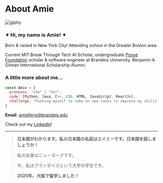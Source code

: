 # About Amie
![giphy](https://github.com/user-attachments/assets/294358b1-246d-44ad-9860-d27066d8b70c)

### ✦ Hi, my name is **Amie**! ✦

Born & raised in New York City!
Attending school in the Greater Boston area. 

Current MIT Break Through Tech AI Scholar, undergraduate [Posse Foundation](https://www.possefoundation.org/) scholar & software engineer at Brandeis University. 
Benjamin A. Gilman International Scholarship Alumni.

### A little more about me...
```javascript
const Amie = {
  pronouns: "she" | "her",
  code: [Python, Java, C++, CSS, HTML, JavaScript, ReactJs],
  challenge: "Pushing myself to take on new tasks to improve my skills and build off of experience."
}
```
**Email**: amiefeng@brandeis.edu

Check out my [LinkedIn](www.linkedin.com/in/amie-feng)!

---
> **日本語がわかります。私の日本語の名前はエイミーです。日本語を話しましょうか！**

> 私の出身はニューヨークです。

> 今、私はブランダイスという大学の学生です。

> **2025年、大阪で留学しました！**
